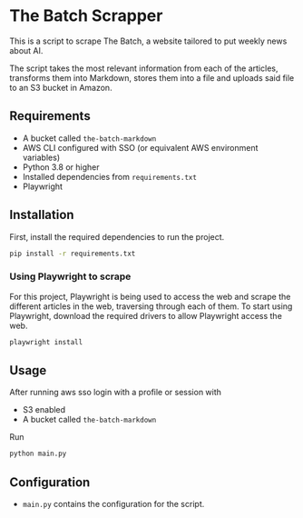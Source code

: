 # The Batch Scrapper
This is a script to scrape The Batch, a website tailored to put weekly news about AI.

The script takes the most relevant information from each of the articles, transforms them into Markdown, stores them into a file and uploads said file to an S3 bucket in Amazon.

## Requirements

- A bucket called `the-batch-markdown`
- AWS CLI configured with SSO (or equivalent AWS environment variables)
- Python 3.8 or higher
- Installed dependencies from `requirements.txt`
- Playwright

## Installation

First, install the required dependencies to run the project.

```bash
pip install -r requirements.txt
```

### Using Playwright to scrape

For this project, Playwright is being used to access the web and scrape the different articles in the web, traversing through each of them. 
To start using Playwright, download the required drivers to allow Playwright access the web.

```bash
playwright install
```

## Usage

After running aws sso login with a profile or session with

- S3 enabled
- A bucket called `the-batch-markdown`

Run

```bash
python main.py
```

## Configuration

- `main.py` contains the configuration for the script.
